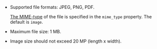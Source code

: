 * Supported file formats: JPEG, PNG, PDF.

  [The MIME-type](https://en.wikipedia.org/wiki/Media_type) of the file is specified in the `mime_type` property. The default is `image`.

* Maximum file size: 1 MB.

* Image size should not exceed 20 MP (length x width).

